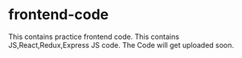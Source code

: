 # frontend-code
This contains practice frontend code.
This contains JS,React,Redux,Express JS code.
The Code will get uploaded soon.
